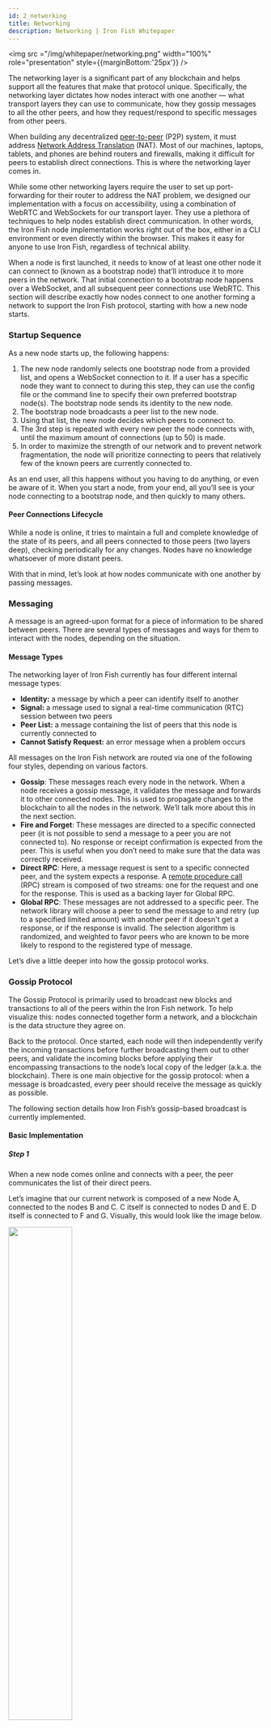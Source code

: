 ```yaml
---
id: 2_networking
title: Networking
description: Networking | Iron Fish Whitepaper
---
```


<img src ="/img/whitepaper/networking.png" width="100%" role="presentation" style={{marginBottom:'25px'}} />

The networking layer is a significant part of any blockchain and helps support all the features that make that protocol unique. Specifically, the networking layer dictates how nodes interact with one another — what transport layers they can use to communicate, how they gossip messages to all the other peers, and how they request/respond to specific messages from other peers.

When building any decentralized [peer-to-peer](https://en.wikipedia.org/wiki/Peer-to-peer) (P2P) system, it must address [Network Address Translation](https://docs.libp2p.io/concepts/nat/) (NAT). Most of our machines, laptops, tablets, and phones are behind routers and firewalls, making it difficult for peers to establish direct connections. This is where the networking layer comes in.

While some other networking layers require the user to set up port-forwarding for their router to address the NAT problem, we designed our implementation with a focus on accessibility, using a combination of WebRTC and WebSockets for our transport layer. They use a plethora of techniques to help nodes establish direct communication. In other words, the Iron Fish node implementation works right out of the box, either in a CLI environment or even directly within the browser. This makes it easy for anyone to use Iron Fish, regardless of technical ability.

When a node is first launched, it needs to know of at least one other node it can connect to (known as a bootstrap node) that’ll introduce it to more peers in the network. That initial connection to a bootstrap node happens over a WebSocket, and all subsequent peer connections use WebRTC. This section will describe exactly how nodes connect to one another forming a network to support the Iron Fish protocol, starting with how a new node starts.

### Startup Sequence

As a new node starts up, the following happens:

1. The new node randomly selects one bootstrap node from a provided list, and opens a WebSocket connection to it. If a user has a specific node they want to connect to during this step, they can use the config file or the command line to specify their own preferred bootstrap node(s). The bootstrap node sends its identity to the new node.
2. The bootstrap node broadcasts a peer list to the new node.
3. Using that list, the new node decides which peers to connect to.
4. The 3rd step is repeated with every new peer the node connects with, until the maximum amount of connections (up to 50) is made.
5. In order to maximize the strength of our network and to prevent network fragmentation, the node will prioritize connecting to peers that relatively few of the known peers are currently connected to.

As an end user, all this happens without you having to do anything, or even be aware of it. When you start a node, from your end, all you’ll see is your node connecting to a bootstrap node, and then quickly to many others.

#### Peer Connections Lifecycle

While a node is online, it tries to maintain a full and complete knowledge of the state of its peers, and all peers connected to those peers (two layers deep), checking periodically for any changes. Nodes have no knowledge whatsoever of more distant peers.

With that in mind, let’s look at how nodes communicate with one another by passing messages.

### Messaging

A message is an agreed-upon format for a piece of information to be shared between peers. There are several types of messages and ways for them to interact with the nodes, depending on the situation.

#### Message Types

The networking layer of Iron Fish currently has four different internal message types:

- **Identity:** a message by which a peer can identify itself to another
- **Signal:** a message used to signal a real-time communication (RTC) session between two peers
- **Peer List:** a message containing the list of peers that this node is currently connected to
- **Cannot Satisfy Request:** an error message when a problem occurs

All messages on the Iron Fish network are routed via one of the following four styles, depending on various factors.

- **Gossip**: These messages reach every node in the network. When a node receives a gossip message, it validates the message and forwards it to other connected nodes. This is used to propagate changes to the blockchain to all the nodes in the network. We’ll talk more about this in the next section.
- **Fire and Forget**: These messages are directed to a specific connected peer (it is not possible to send a message to a peer you are not connected to). No response or receipt confirmation is expected from the peer. This is useful when you don’t need to make sure that the data was correctly received.
- **Direct RPC**: Here, a message request is sent to a specific connected peer, and the system expects a response. A [remote procedure call](https://www.geeksforgeeks.org/remote-procedure-call-rpc-in-operating-system/) (RPC) stream is composed of two streams: one for the request and one for the response. This is used as a backing layer for Global RPC.
- **Global RPC**: These messages are not addressed to a specific peer. The network library will choose a peer to send the message to and retry (up to a specified limited amount) with another peer if it doesn't get a response, or if the response is invalid. The selection algorithm is randomized, and weighted to favor peers who are known to be more likely to respond to the registered type of message.

Let’s dive a little deeper into how the gossip protocol works.

### Gossip Protocol

The Gossip Protocol is primarily used to broadcast new blocks and transactions to all of the peers within the Iron Fish network. To help visualize this: nodes connected together form a network, and a blockchain is the data structure they agree on.

Back to the protocol. Once started, each node will then independently verify the incoming transactions before further broadcasting them out to other peers, and validate the incoming blocks before applying their encompassing transactions to the node’s local copy of the ledger (a.k.a. the blockchain). There is one main objective for the gossip protocol: when a message is broadcasted, every peer should receive the message as quickly as possible.

The following section details how Iron Fish’s gossip-based broadcast is currently implemented.

#### Basic Implementation

##### Step 1

When a new node comes online and connects with a peer, the peer communicates the list of their direct peers.

Let’s imagine that our current network is composed of a new Node A, connected to the nodes B and C. C itself is connected to nodes D and E. D itself is connected to F and G. Visually, this would look like the image below.

<img src ="/img/whitepaper/network/nodes.svg" width="50%" role="presentation" />
<br />
<em>Visualization of how our example nodes are connected.</em>
<br />
<br />

Nodes are only aware of their direct neighbors, and their neighbor’s neighbors. Node A will have no knowledge of Nodes beyond D and E.

Node A can now decide to connect to some of the peers and will store a copy of each node peers list.

##### Step 2

When node A decides to broadcast a new message, it’ll send out a Gossip-type message to all of its connected peers (in this example, C and B).

<img src ="/img/whitepaper/network/nodes2.svg" width="50%" role="presentation" />
<br />
<br />

Then, each subsequent node will broadcast the message to their other peers, until the entire network receives the message. In this example, C broadcasts the message to D and E. Then D broadcasts the message to F and G.

<img src ="/img/whitepaper/network/nodes3.svg" width="50%" role="presentation" />
<img src ="/img/whitepaper/network/nodes4.svg" width="50%" role="presentation" />

#### Optimization

To reduce network congestion, we implemented the following Gossip Protocol improvements.

##### Local history

In an effort to avoid an infinite broadcast of the same message, each node stores a set of all the gossiped messages it has seen. When a node receives a gossip-type message already in the set (meaning it was seen before), it ignores the message. The set that keeps track of these gossip-type messages is bound to a specific size and old ones are evicted in a first-in-first-out order.

##### Neighbor cast

To avoid spamming the peers with duplicated messages, we implemented two other solutions:

- When Node A gossips a message to Node B, Node B does not send back the message to Node A.
- When Node A sends a message to Node B, Node B (knowing that A already took care of it) will avoid sending messages to any peer Nodes A and B are both connected to.

In the example below, Node A is connected to B, C, D, E, and stores a list of peers connections two levels deep.

When Node A gossips a message, the propagation happens in two steps:

1. Node A broadcasts to Nodes B, C, D, and E.
2. Node B forwards the message to G. It does not forward it to C and E because it knows that Node A is connected to them and already sent it. Node C forwards the message to H. Node D forwards to I and Node E to F.

<img src ="/img/whitepaper/network/nodes5.svg" width="100%" role="presentation" />

When Node F gossips a message, in this example, the propagation happens in four steps:

1. Node F broadcasts the message to Node E.
2. Node E forwards the message to both A and B.
3. Node B forward to G. It does not forward to A because it knows that E is connected to A. It does not forward to C, because it knows it is connected to A.
4. Node C and Node D both forward the message to H and I .

<img src ="/img/whitepaper/network/nodes6.svg" width="100%" role="presentation" />

##### Looking Forward

We are exploring how to improve the block propagation at the application level before the main net launch. Instead of sending the entire block, a node will first send a header of the block. The peer node can then verify that it didn’t already receive it before requesting the data of the full block. We are also considering other implementations like [IBLTs](https://gist.github.com/gavinandresen/e20c3b5a1d4b97f79ac2) or [Minisketch](https://github.com/sipa/minisketch) to understand the pros and cons of each solution.
